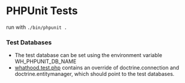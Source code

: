 # PHPUnit Tests

run with `./bin/phpunit .`
### Test Databases

* The test database can be set using the environment variable WH_PHPUNIT_DB_NAME
* [whathood.test.php](/app/module/Whathood/test/whathood.test.php) contains an override of doctrine.connection and doctrine.entitymanager, which should point to the test databases.
